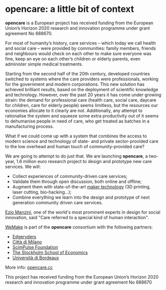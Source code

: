 # opencare: a little bit of context

**opencare** is a European project has received funding from the European Union’s Horizon 2020 research and innovation programme under grant agreement No 688670. 

For most of humanity’s history, care services – which today we call health and social care – were provided by communities: family members, friends and neighbours would check on each other to make sure everyone was fine, keep an eye on each other’s children or elderly parents, even administer simple medical treatments. 

Starting from the second half of the 20th century, developed countries switched to systems where the care providers were professionals, working for the government and modern corporations.
This new solution has achieved brilliant results, based on the deployment of scientific knowledge and technology. However, over the past 20 years it has come under growing strain: the demand for professional care (health care, social care, daycare for children, care for elderly people) seems limitless, but the resources our economies allocate to it clearly are not. Additionally, any attempt to rationalise the system and squeeze some extra productivity out of it seems to dehumanise people in need of care, who get treated as batches in a manufacturing process.

What if we could come up with a system that combines the access to modern science and technology of state- and private sector-provided care to the low overhead and human touch of community-provided care?

We are going to attempt to do just that. We are launching **opencare**, a two-year, 1.6 million euro research project to design and prototype new care services. We will:

* Collect experiences of community-driven care services;
* Validate them through open discussion, both online and offline;
* Augment them with state-of-the-art [maker technology](how_the_maker_movement_is_transforming_care.html) (3D printing, laser cutting, bio-hacking…);
* Combine everything we learn into the design and prototype of next generation community driven care services.

[Ezio Manzini](ezio_manzini_about_opencare_project.html), one of the world's most prominent experts in design for social innovation, said "Care referred to a special kind of human interaction". 

[WeMake](http://wemake.cc) is part of the **opencare** consortium with the following partners:

* [Edgeryders](http://edgeryders.eu/company/home)
* [Città di Milano](http://www.comune.milano.it/wps/portal/ist/it)
* [ScimPulse Foundation](http://www.scimpulse.org)
* [The Stockholm School of Economics](https://www.hhs.se)
* [Università di Bordeaux](http://www.u-bordeaux.fr)

More info: [opencare.cc](http://opencare.cc)

This project has received funding from the European Union’s Horizon 2020 research and innovation programme under grant agreement No 688670














